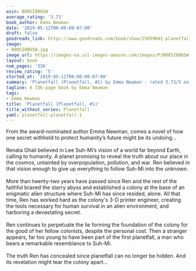 ```yaml
---
asin: B00SI0B65W
average_rating: '3.73'
book_author: Emma Newman
date: '2019-05-12T00:00:00-07:00'
draft: false
goodreads_link: https://www.goodreads.com/book/show/25059041-planetfall
image:
- B00SI0B65W.jpg
image_url: https://images-na.ssl-images-amazon.com/images/P/B00SI0B65W.01._SCLZZZZZZZ.jpg
layout: book
num_pages: '336'
review_rating: '5'
started_at: '2019-05-11T00:00:00-07:00'
summary: 'Planetfall (Planetfall, #1) by Emma Newman - rated 3.73/5 on Goodreads'
tagline: A 336-page book by Emma Newman
tags:
- Emma Newman
title: 'Planetfall (Planetfall, #1)'
title_without_series: Planetfall
yaml: planetfall-planetfall-1
---
```


From the award-nominated author Emma Newman, comes a novel of how one secret withheld to protect humanity’s future might be its undoing…<br /><br />Renata Ghali believed in Lee Suh-Mi’s vision of a world far beyond Earth, calling to humanity. A planet promising to reveal the truth about our place in the cosmos, untainted by overpopulation, pollution, and war. Ren believed in that vision enough to give up everything to follow Suh-Mi into the unknown. <br /><br />More than twenty-two years have passed since Ren and the rest of the faithful braved the starry abyss and established a colony at the base of an enigmatic alien structure where Suh-Mi has since resided, alone. All that time, Ren has worked hard as the colony's 3-D printer engineer, creating the tools necessary for human survival in an alien environment, and harboring a devastating secret.<br /><br />Ren continues to perpetuate the lie forming the foundation of the colony for the good of her fellow colonists, despite the personal cost. Then a stranger appears, far too young to have been part of the first planetfall, a man who bears a remarkable resemblance to Suh-Mi. <br /><br />The truth Ren has concealed since planetfall can no longer be hidden. And its revelation might tear the colony apart…